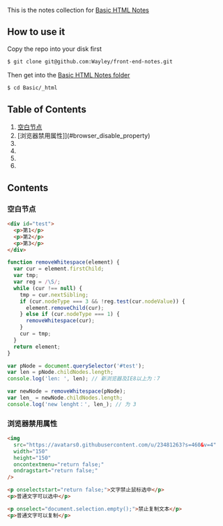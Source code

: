 This is the notes collection for [Basic HTML Notes]()

## How to use it

Copy the repo into your disk first

```bash
$ git clone git@github.com:Wayley/front-end-notes.git
```

Then get into the [Basic HTML Notes folder](https://github.com/Wayley/front-end-notes/tree/master/Basic/_html)

```bash
$ cd Basic/_html
```

## Table of Contents

1. [空白节点](#white_node)
2. [浏览器禁用属性]](#browser_disable_property)
3. [](#)
4. [](#)
5. [](#)
6. [](#)

## Contents

<a name="white_node">

### 空白节点

```html
<div id="test">
  <p>第1</p>
  <p>第2</p>
  <p>第3</p>
</div>
```

```js
function removeWhitespace(element) {
  var cur = element.firstChild;
  var tmp;
  var reg = /\S/;
  while (cur !== null) {
    tmp = cur.nextSibling;
    if (cur.nodeType === 3 && !reg.test(cur.nodeValue)) {
      element.removeChild(cur);
    } else if (cur.nodeType === 1) {
      removeWhitespace(cur);
    }
    cur = tmp;
  }
  return element;
}

var pNode = document.querySelector('#test');
var len = pNode.childNodes.length;
console.log('len: ', len); // 新浏览器及IE8以上为：7

var newNode = removeWhitespace(pNode);
var len_ = newNode.childNodes.length;
console.log('new lenght：', len_); // 为 3
```

<a name="browser_disable_property">

### 浏览器禁用属性

```html
<img
  src="https://avatars0.githubusercontent.com/u/23481263?s=460&v=4"
  width="150"
  height="150"
  oncontextmenu="return false;"
  ondragstart="return false;"
/>

<p onselectstart="return false;">文字禁止鼠标选中</p>
<p>普通文字可以选中</p>

<p onselect="document.selection.empty();">禁止复制文本</p>
<p>普通文字可以复制</p>
```
